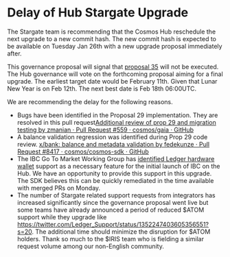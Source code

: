 <!-- markdown-link-check-disable -->

# Delay of Hub Stargate Upgrade

The Stargate team is recommending that the Cosmos Hub reschedule the next
upgrade to a new commit hash. The new commit hash is expected to be available on
Tuesday Jan 26th with a new upgrade proposal immediately after.

This governance proposal will signal that
[proposal 35](https://www.mintscan.io/cosmos/proposals/35) will not be executed.
The Hub governance will vote on the forthcoming proposal aiming for a final
upgrade. The earliest target date would be February 11th. Given that Lunar New
Year is on Feb 12th. The next best date is Feb 18th 06:00UTC.

We are recommending the delay for the following reasons.

- Bugs have been identified in the Proposal 29 implementation. They are resolved
  in this pull
  request[Additional review of prop 29 and migration testing by zmanian · Pull Request #559 · cosmos/gaia · GitHub](https://github.com/cosmos/gaia/pull/559)
- A balance validation regression was identified during Prop 29 code review.
  [x/bank: balance and metadata validation by fedekunze · Pull Request #8417 · cosmos/cosmos-sdk · GitHub](https://github.com/cosmos/cosmos-sdk/pull/8417)
- The IBC Go To Market Working Group has
  [identified Ledger hardware wallet](https://github.com/cosmos/cosmos-sdk/issues/8266)
  support as a necessary feature for the initial launch of IBC on the Hub. We
  have an opportunity to provide this support in this upgrade. The SDK believes
  this can be quickly remediated in the time available with merged PRs on
  Monday.
- The number of Stargate related support requests from integrators has increased
  significantly since the governance proposal went live but some teams have
  already announced a period of reduced $ATOM support while they upgrade like
  <https://twitter.com/Ledger_Support/status/1352247403605356551?s=20>. The
  additional time should minimize the disruption for $ATOM holders. Thank so
  much to the $IRIS team who is fielding a similar request volume among our
  non-English community.

<!-- markdown-link-check-enable -->
